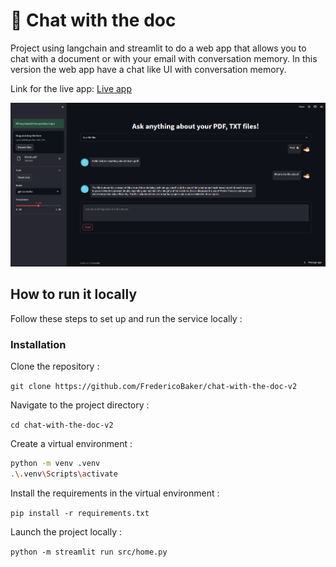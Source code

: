 # 📄 Chat with the doc
Project using langchain and streamlit to do a web app that allows you to chat with a document or with your email with conversation memory. In this version the web app have a chat like UI with conversation memory.

Link for the live app: [Live app](https://chat-with-the-doc-v2.streamlit.app)

![screenshot](image_2023-07-13_175401997.png)

## How to run it locally
Follow these steps to set up and run the service locally :

### Installation
Clone the repository :

`git clone https://github.com/FredericoBaker/chat-with-the-doc-v2`


Navigate to the project directory :

`cd chat-with-the-doc-v2`


Create a virtual environment :
```bash
python -m venv .venv
.\.venv\Scripts\activate
```

Install the requirements in the virtual environment :

`pip install -r requirements.txt`


Launch the project locally :

`python -m streamlit run src/home.py`
